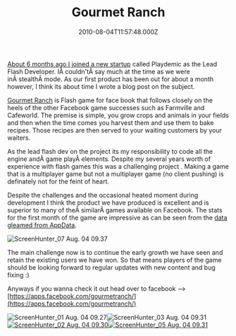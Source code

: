 ﻿---
coverImage: /posts/gourmet-ranch/cover.jpg
date: "2010-08-04T11:57:48.000Z"
tags:
  - facebook
  - flash
  - games
  - gourmet ranch
  - playdemic
  - professional
title: Gourmet Ranch
oldUrl: /games/gourmet-ranch
---

[About 6 months ago I joined a new startup](/posts/playdemic-my-fist-day/) called Playdemic as the Lead Flash Developer. IÂ couldn'tÂ say much at the time as we were inÂ stealthÂ mode. As our first product has been out for about a month however, I think its about time I wrote a blog post on the subject.

<!-- more -->

[Gourmet Ranch](https://apps.facebook.com/gourmetranch/) is Flash game for face book that follows closely on the heels of the other Facebook game successes such as Farmville and Cafeworld. The premise is simple, you grow crops and animals in your fields and then when the time comes you harvest them and use them to bake recipes. Those recipes are then served to your waiting customers by your waiters.

As the lead flash dev on the project its my responsibility to code all the engine andÂ game playÂ elements. Despite my several years worth of experience with flash games this was a challenging project . Making a game that is a multiplayer game but not a multiplayer game (no client pushing) is definately not for the feint of heart.

Despite the challenges and the occasional heated moment during development I think the product we have produced is excellent and is superior to many of theÂ similarÂ games available on Facebook. The stats for the first month of the game are impressive as can be seen from the [data gleamed from AppData](https://appdata.com/apps/facebook/360375426140).

![](https://www.mikecann.blog/wp-content/uploads/2010/08/ScreenHunter_07-Aug.-04-09.37.jpg "ScreenHunter_07 Aug. 04 09.37")

The main challenge now is to continue the early growth we have seen and retain the existing users we have won. So that means players of the game should be looking forward to regular updates with new content and bug fixing :)

Anyways if you wanna check it out head over to facebook --> [https://apps.facebook.com/gourmetranch/](https://apps.facebook.com/gourmetranch/)

![](https://www.mikecann.blog/wp-content/uploads/2010/08/ScreenHunter_01-Aug.-04-09.27-300x260.jpg "ScreenHunter_01 Aug. 04 09.27")![](https://www.mikecann.blog/wp-content/uploads/2010/08/ScreenHunter_03-Aug.-04-09.31.jpg "ScreenHunter_03 Aug. 04 09.31")
[![](https://www.mikecann.blog/wp-content/uploads/2010/08/ScreenHunter_02-Aug.-04-09.30.jpg "ScreenHunter_02 Aug. 04 09.30")](https://www.mikecann.blog/wp-content/uploads/2010/08/ScreenHunter_02-Aug.-04-09.30.jpg)[![](https://www.mikecann.blog/wp-content/uploads/2010/08/ScreenHunter_05-Aug.-04-09.31.jpg "ScreenHunter_05 Aug. 04 09.31")](https://www.mikecann.blog/wp-content/uploads/2010/08/ScreenHunter_05-Aug.-04-09.31.jpg)
